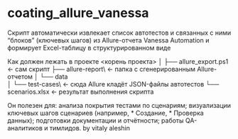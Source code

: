 # coating_allure_vanessa 
Скрипт автоматически извлекает список автотестов и связанных с ними “блоков” (ключевых шагов) из Allure-отчета Vanessa Automation и формирует Excel-таблицу в структурированном виде

Как должен лежать в проекте
<корень проекта>
│
├── allure_export.ps1        ← сам скрипт
├── allure-report\           ← папка с сгенерированным Allure-отчетом
│   └── data\
│       └── test-cases\      ← сюда Allure кладёт JSON-файлы автотестов
└── scenarios.xlsx           ← результат выполнения скрипта


Он полезен для:
анализа покрытия тестами по сценариям;
визуализации ключевых шагов сценариев (например, * Создание, * Проверка данных);
подготовки документации и отчётности;
работы QA-аналитиков и тимлидов.
by vitaly aleshin
